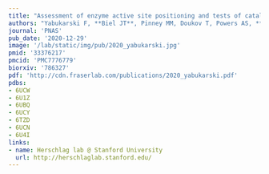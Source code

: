 ```yaml
---
title: "Assessment of enzyme active site positioning and tests of catalytic mechanisms through X-ray–derived conformational ensembles"
authors: "Yabukarski F, **Biel JT**, Pinney MM, Doukov T, Powers AS, **Fraser JS**, Herschlag D."
journal: 'PNAS'
pub_date: '2020-12-29'
image: '/lab/static/img/pub/2020_yabukarski.jpg'
pmid: '33376217'
pmcid: 'PMC7776779'
biorxiv: '786327'
pdf: 'http://cdn.fraserlab.com/publications/2020_yabukarski.pdf'
pdbs:
- 6UCW
- 6U1Z
- 6UBQ
- 6UCY
- 6TZD
- 6UCN
- 6U4I
links:
- name: Herschlag lab @ Stanford University
  url: http://herschlaglab.stanford.edu/
---
```

